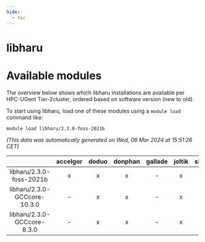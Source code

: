 ```yaml
---
hide:
  - toc
---
```


libharu
=======

# Available modules


The overview below shows which libharu installations are available per HPC-UGent Tier-2cluster, ordered based on software version (new to old).

To start using libharu, load one of these modules using a `module load` command like:

```shell
module load libharu/2.3.0-foss-2021b
```

*(This data was automatically generated on Wed, 06 Mar 2024 at 15:51:26 CET)*  

| |accelgor|doduo|donphan|gallade|joltik|skitty|
| :---: | :---: | :---: | :---: | :---: | :---: | :---: |
|libharu/2.3.0-foss-2021b|x|x|x|-|x|x|
|libharu/2.3.0-GCCcore-10.3.0|-|x|x|-|x|x|
|libharu/2.3.0-GCCcore-8.3.0|-|x|x|-|x|x|
